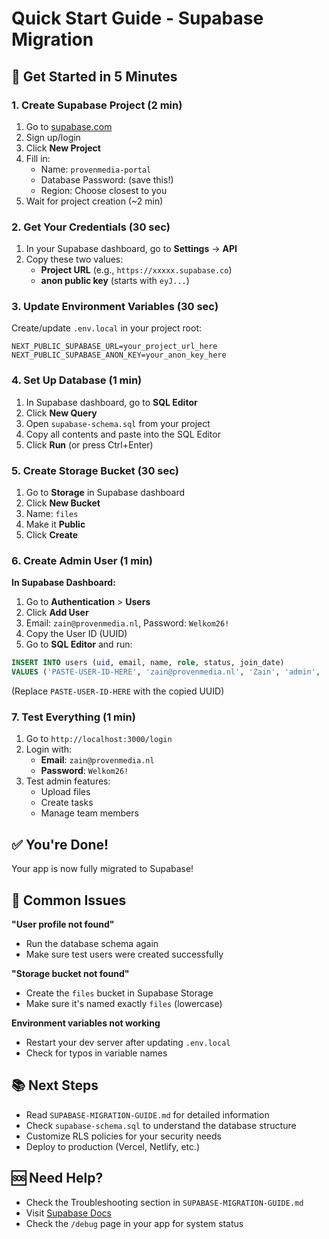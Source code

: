 # Quick Start Guide - Supabase Migration

## 🚀 Get Started in 5 Minutes

### 1. Create Supabase Project (2 min)

1. Go to [supabase.com](https://supabase.com)
2. Sign up/login
3. Click **New Project**
4. Fill in:
   - Name: `provenmedia-portal`
   - Database Password: (save this!)
   - Region: Choose closest to you
5. Wait for project creation (~2 min)

### 2. Get Your Credentials (30 sec)

1. In your Supabase dashboard, go to **Settings** → **API**
2. Copy these two values:
   - **Project URL** (e.g., `https://xxxxx.supabase.co`)
   - **anon public key** (starts with `eyJ...`)

### 3. Update Environment Variables (30 sec)

Create/update `.env.local` in your project root:

```env
NEXT_PUBLIC_SUPABASE_URL=your_project_url_here
NEXT_PUBLIC_SUPABASE_ANON_KEY=your_anon_key_here
```

### 4. Set Up Database (1 min)

1. In Supabase dashboard, go to **SQL Editor**
2. Click **New Query**
3. Open `supabase-schema.sql` from your project
4. Copy all contents and paste into the SQL Editor
5. Click **Run** (or press Ctrl+Enter)

### 5. Create Storage Bucket (30 sec)

1. Go to **Storage** in Supabase dashboard
2. Click **New Bucket**
3. Name: `files`
4. Make it **Public**
5. Click **Create**

### 6. Create Admin User (1 min)

**In Supabase Dashboard:**

1. Go to **Authentication** > **Users**
2. Click **Add User**
3. Email: `zain@provenmedia.nl`, Password: `Welkom26!`
4. Copy the User ID (UUID)
5. Go to **SQL Editor** and run:
```sql
INSERT INTO users (uid, email, name, role, status, join_date)
VALUES ('PASTE-USER-ID-HERE', 'zain@provenmedia.nl', 'Zain', 'admin', 'active', NOW());
```
(Replace `PASTE-USER-ID-HERE` with the copied UUID)

### 7. Test Everything (1 min)

1. Go to `http://localhost:3000/login`
2. Login with:
   - **Email**: `zain@provenmedia.nl`
   - **Password**: `Welkom26!`
3. Test admin features:
   - Upload files
   - Create tasks
   - Manage team members

## ✅ You're Done!

Your app is now fully migrated to Supabase!

## 🔧 Common Issues

**"User profile not found"**
- Run the database schema again
- Make sure test users were created successfully

**"Storage bucket not found"**
- Create the `files` bucket in Supabase Storage
- Make sure it's named exactly `files` (lowercase)

**Environment variables not working**
- Restart your dev server after updating `.env.local`
- Check for typos in variable names

## 📚 Next Steps

- Read `SUPABASE-MIGRATION-GUIDE.md` for detailed information
- Check `supabase-schema.sql` to understand the database structure
- Customize RLS policies for your security needs
- Deploy to production (Vercel, Netlify, etc.)

## 🆘 Need Help?

- Check the Troubleshooting section in `SUPABASE-MIGRATION-GUIDE.md`
- Visit [Supabase Docs](https://supabase.com/docs)
- Check the `/debug` page in your app for system status
